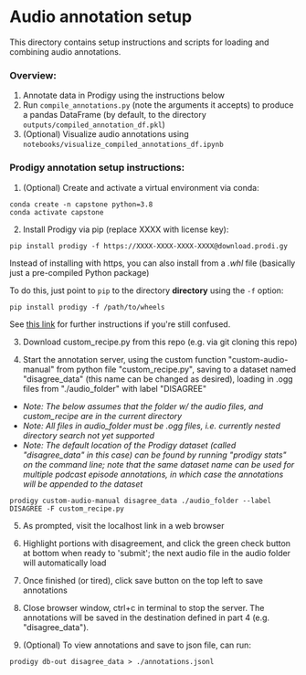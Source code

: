 # Audio annotation setup

This directory contains setup instructions and scripts for loading and combining audio annotations.

### Overview:
1. Annotate data in Prodigy using the instructions below
2. Run `compile_annotations.py` (note the arguments it accepts) to produce a pandas DataFrame (by default, to the directory `outputs/compiled_annotation_df.pkl`)
3. (Optional) Visualize audio annotations using `notebooks/visualize_compiled_annotations_df.ipynb`

### Prodigy annotation setup instructions:
1. (Optional) Create and activate a virtual environment via conda:
```
conda create -n capstone python=3.8
conda activate capstone
```
2. Install Prodigy via pip (replace XXXX with license key):
```
pip install prodigy -f https://XXXX-XXXX-XXXX-XXXX@download.prodi.gy
```

Instead of installing with https, you can also install from a *.whl* file (basically just a pre-compiled Python package)

To do this, just point to `pip` to the directory **directory** using the `-f` option:

```
pip install prodigy -f /path/to/wheels
```

See [this link](https://prodi.gy/docs/install) for further instructions if you're still confused.

3. Download custom_recipe.py from this repo (e.g. via git cloning this repo)

4. Start the annotation server, using the custom function "custom-audio-manual" from python file "custom_recipe.py", saving to a dataset named "disagree_data" (this name can be changed as desired), loading in .ogg files from "./audio_folder" with label "DISAGREE"
* *Note: The below assumes that the folder w/ the audio files, and custom_recipe are in the current directory*
* *Note: All files in audio_folder must be .ogg files, i.e. currently nested directory search not yet supported*
* *Note: The default location of the Prodigy dataset (called "disagree_data" in this case) can be found by running "prodigy stats" on the command line; note that the same dataset name can be used for multiple podcast episode annotations, in which case the annotations will be appended to the dataset*
```
prodigy custom-audio-manual disagree_data ./audio_folder --label DISAGREE -F custom_recipe.py
```

5. As prompted, visit the localhost link in a web browser

6. Highlight portions with disagreement, and click the green check button at bottom when ready to 'submit'; the next audio file in the audio folder will automatically load

7. Once finished (or tired), click save button on the top left to save annotations

8. Close browser window, ctrl+c in terminal to stop the server. The annotations will be saved in the destination defined in part 4 (e.g. "disagree_data").

9. (Optional) To view annotations and save to json file, can run:
```
prodigy db-out disagree_data > ./annotations.jsonl
```
